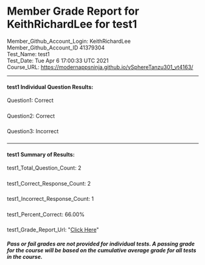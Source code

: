 # Member Grade Report for KeithRichardLee for test1  
   
Member_Github_Account_Login: KeithRichardLee  
Member_Github_Account_ID 41379304  
Test_Name: test1  
Test_Date: Tue Apr  6 17:00:33 UTC 2021  
Course_URL: https://modernappsninja.github.io/vSphereTanzu301_vt4163/  
   
---  
#### test1 Individual Question Results:  
Question1: Correct  
#####  
Question2: Correct  
#####  
Question3: Incorrect  
#####  
---  
#### test1 Summary of Results:  
test1_Total_Question_Count: 2  
#####  
test1_Correct_Response_Count: 2  
#####  
test1_Incorrect_Response_Count: 1  
#####  
test1_Percent_Correct: 66.00%  
#####  
test1_Grade_Report_Url: "[Click Here](https://github.com/modernappsninjas/KeithRichardLee/blob/main/static/userdata/courses/vSphereTanzu301_vt4163/grade_report.pr164.test1.md)"
##### Pass or fail grades are not provided for individual tests. A passing grade for the course will be based on the cumulative average grade for all tests in the course.  

